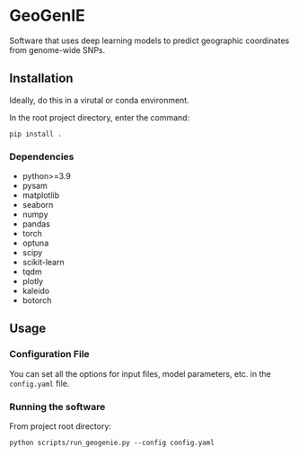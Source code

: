 # GeoGenIE

Software that uses deep learning models to predict geographic coordinates from genome-wide SNPs.

## Installation

Ideally, do this in a virutal or conda environment.

In the root project directory, enter the command:

```pip install .```

### Dependencies

+ python>=3.9
+ pysam
+ matplotlib
+ seaborn
+ numpy
+ pandas
+ torch
+ optuna
+ scipy
+ scikit-learn
+ tqdm
+ plotly
+ kaleido
+ botorch

## Usage

### Configuration File

You can set all the options for input files, model parameters, etc. in the ```config.yaml``` file.

### Running the software

From project root directory:

```python scripts/run_geogenie.py --config config.yaml```

